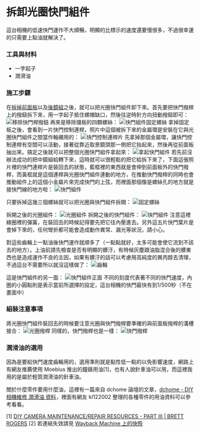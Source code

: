 # 拆卸光圈快門組件
這台相機的低速快門運作不大順暢，明顯的比標示的速度還要慢很多，不過很幸運的只需要上點油就解決了。

### 工具與材料
* 一字起子
* 潤滑油

### 施工步驟
在[拆掉前面板](./front_plate.md)以及[後鏡組](./lens_cleaning.md)之後，就可以把光圈快門組件卸下來。首先要把快門撥桿上的撥鈕拆下來，用一字起子抵住螺帽缺口，然後往逆時針方向扭動撥鈕即可：
![移除快門桿撥鈕](../images/P1100508.JPG)
再來是移除擋板的四顆螺絲：
![快門組件固定螺絲](../images/P1100517.JPG)
拿掉固定板之後，會看到一片快門控制連桿，照片中這個被拆下來的金屬環是安裝在它與光圈快門組件之間當作軸襯用的：
![快門控制連桿片](../images/P1100503.JPG)
先拿掉那個金屬環，讓快門控制連桿有空間可以活動，接著從靠近取景鏡頭那一側把它抬起來，然後再從前面板抽出來。搞定之後就可以把整個光圈快門組件拿起來：
![拿起快門組件](../images/P1100494.JPG)
若先前沒辦法成功的把中鏡組給轉下來，這時就可以很輕鬆的把它給拆下來了，下面這張照片裡的快門連桿片是裝回去的狀態，藍框裡的東西就是會伸到前面板外的快門撥桿，而黃框就是這個連桿與光圈快門組件連動的地方，在推動快門撥桿的同時也會推動組件上的這個小金屬片來完成快門的上弦，而裡面那個像是螺絲孔的地方就是接快門線的地方啦：
![快門組件](../images/P1100516.JPG)

只要拆掉這幾三個螺絲就可以把光圈與快門組件拆開：
![固定螺絲](../images/P1100498.JPG)

拆開之後的光圈組件：
![光圈組件](../images/P1100493.JPG)
拆開之後的快門組件：
![快門組件](../images/P1100492.JPG)
注意這裡綠圈裡的彈簧，在裝回去的時候記得要先把它往內壓進去。另外這五片快門葉片是會掉下來的，任何彎折都可能會造成動作異常、漏光等狀況，請小心。

對這些齒輪上一點油後快門運作就順多了（一點點就好，太多可能會使它流到不該去的地方）。上油前請先檢查是否有明顯的髒汙，有時候灰塵跟油脂混合後的髒東西也是造成運作不良的主因，如果有髒汙的話可以考慮用高純度的異丙醇去清理，不過這台不需要所以就沒這樣做了：
![齒輪](../images/P1100489.JPG)

這是快門組件的另一面：
![快門組件正面](../images/P1100491.JPG)
不同的刻度代表著不同的快門速度，內圈的小圓點則是表示當前所選擇的設定，這台相機的快門最快有到1/500秒（不在畫面中）

### 組裝注意事項
將光圈快門組件裝回去的時候要注意光圈與快門撥桿要準確的與前面板撥桿的溝槽接合：
![光圈撥桿](../images/ApertureCoupler.JPG)
同樣的，快門撥桿也是一樣：
![快門撥桿](../images/ShutterCoupler.JPG)

### 潤滑油的選用
因為是要給快門速度齒輪用的，選用準則就是黏性低一點的以免影響速度，網路上有網友推薦使用 Moebius 推出的鐘錶用油[1]，也有人說針車油可以用，而這裡我用的是屬於輕質潤滑油的針車油。

關於什麼零件要用什麼油，這裡有一篇來自 dchome 論壇的文章，[dchome - DIY相機維修 潤滑油 資料](http://www.dchome.net/forum.php?mod=viewthread&tid=698691)，裡面有網友 kl122002 整理的各種零件的用油資料可以參考看看。

[1] [DIY CAMERA MAINTENANCE/REPAIR RESOURCES - PART III | BRETT ROGERS](https://www.filmshooterscollective.com/analog-film-photography-blog/diy-camera-maintenancerepair-resources-part-iii-brett-rogers-4-27)
[2] 若連結失效請見 [Wayback Machine 上的快照](https://web.archive.org/web/20210520024835/http://www.dchome.net/forum.php?mod=viewthread&tid=698691)

